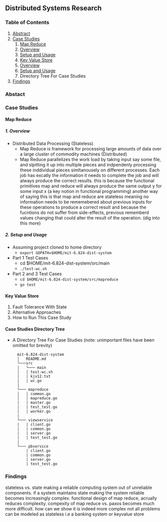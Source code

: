 ## Distributed Systems Research 

### Table of Contents 
1. [Abstract](#abstract)
2. [Case Studies](#case-studies)
    1. [Map Reduce](#map-reduce)
      1. [Overview](#overview)
      2. [Setup and Usage](#setup-and-usage)
    2. [Key Value Store](#key-value-store)
      1. [Overview](#overview)
      2. [Setup and Usage](#setup-and-usage)
    3. Directory Tree For Case Studies 
3. [Findings](#findings)

### Abstact

### Case Studies

  #### Map Reduce 
  ##### 1. Overview 
   - Distributed Data Processing (Stateless)
     - Map Reduce is framework for processing large amounts of data over a large cluster of commodity machines (Distributed)
     - Map Reduce parallelizes the work load by taking input say some file, and slpitting it up into multiple pieces and indpendenly processing these inddividual pieces simltanousely on different processes. Each job has excatly the information it needs to complete the job and will always produce the correct results. this is because the functional primitives map and reduce will always produce the same output y for some input x (a key notion in functional programming) another way of saying this is that map and reduce are stateless meaning no information needs to be rememebered about previous inputs for these operations to produce a correct result and because the fucntions do not suffer from side-effects, previous rememberd values changing that could alter the result of the operation. (dig into this more)
     
  ##### 2. Setup and Usage
   - Assuming project cloned to home directory 
        -  ``` export GOPATH=$HOME/mit-6.824-dist-system ```
   - Part 1 Test Cases 
        - cd $HOME/mit-6.824-dist-system/src/main 
        - ``` ./test-wc.sh ```   
   - Part 2 and 3 Test Cases 
     - ``` cd $HOME/mit-6.824-dist-system/src/mapreduce ```
     - ``` go test ```
     
  #### Key Value Store 
  1. Fault Tolerance With State 
  2. Alternative Approaches 
  3. How to Run This Case Study 
  
  #### Case Studies Directory Tree
   - A Directory Tree For Case Studies (note: unimportant files have been omitted for brevity)
   
      ```
        mit-6.824-dist-system
        │   README.md
        └───src 
        |   └─── main  
        │   │ test-wc.sh
        |   | kjv12.txt
        |   | wc.go
        │
        └─── mapreduce 
        │   │ common.go
        │   │ mapreduce.go
        |   | master.go
        |   | test_test.go
        |   | worker.go
        |
        └─── viewservice 
        |   | client.go 
        |   | common.go
        |   | server.go
        |   | test_test.go
        |
        └─── pbservice 
            | client.go
            | common.go
            | server.go
            | test_test.go     
      ```
    
### Findings

stateless vs. state 
making a reliable computing system out of unreliable components.
if a system maintains state making the system reliable becomes increasingly complex. 
functional design of map reduce, acrually reduces complexity.
compexity of map reduce vs. paxos becomes much more difficult.
how can we show it is indeed more complex
not all problems can be modeled as stateless
i.e a banking system or keyvalue store 

